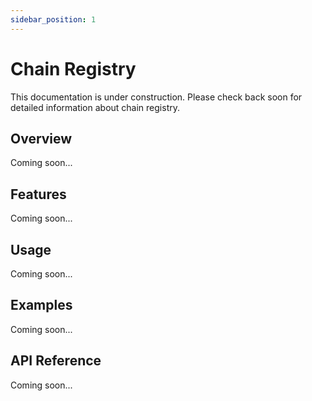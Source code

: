 ```yaml
---
sidebar_position: 1
---
```


# Chain Registry

This documentation is under construction. Please check back soon for detailed information about chain registry.

## Overview

Coming soon...

## Features

Coming soon...

## Usage

Coming soon...

## Examples

Coming soon...

## API Reference

Coming soon...
